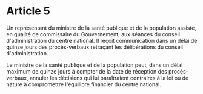 # Article 5

Un représentant du ministre de la santé publique et de la population assiste, en qualité de commissaire du Gouvernement, aux séances du conseil d'administration du centre national. Il reçoit communication dans un délai de quinze jours des procès-verbaux retraçant les délibérations du conseil d'administration.

Le ministre de la santé publique et de la population peut, dans un délai maximum de quinze jours à compter de la date de réception des procès-verbaux, annuler les décisions qui lui paraîtraient contraires à la loi ou de nature à compromettre l'équilibre financier du centre national.
